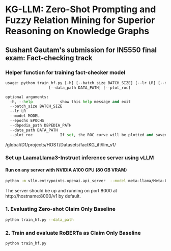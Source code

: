 # KG-LLM: Zero-Shot Prompting and Fuzzy Relation Mining for Superior Reasoning on Knowledge Graphs
## Sushant Gautam's submission for IN5550 final exam: Fact-checking track


### Helper function for training fact-checker model
```python
usage: python train_hf.py [-h] [--batch_size BATCH_SIZE] [--lr LR] [--model MODEL] [--epochs EPOCHS] [--freeze FREEZE] [--dbpedia_path DBPEDIA_PATH]
                   [--data_path DATA_PATH] [--plot_roc]

optional arguments:
  -h, --help            show this help message and exit
  --batch_size BATCH_SIZE
  --lr LR
  --model MODEL
  --epochs EPOCHS
  --dbpedia_path DBPEDIA_PATH
  --data_path DATA_PATH
  --plot_roc            If set, the ROC curve will be plotted and saved.
```

/global/D1/projects/HOST/Datasets/factKG_ifi/llm_v1/

### Set up LaamaLlama3-Instruct inference server using vLLM
####  Run on any server with NVIDIA A100 GPU (80 GB VRAM)
```bash
python -m vllm.entrypoints.openai.api_server  --model meta-llama/Meta-Llama-3-8B-Instruct
```
The server should be up and running on port 8000 at http://hostname:8000/v1 by default.

### 1. Evaluating Zero-shot Claim Only Baseline
```bash
python train_hf.py --data_path
```

### 2. Train and evaluate RoBERTa as Claim Only Baseline
```bash
python train_hf.py 
```